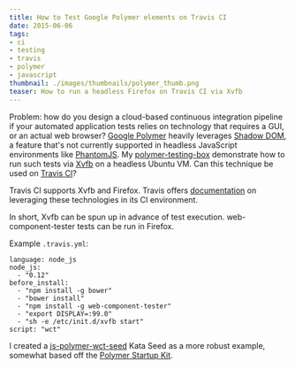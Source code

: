 ```yaml
---
title: How to Test Google Polymer elements on Travis CI
date: 2015-06-06
tags:
- ci
- testing
- travis
- polymer
- javascript
thumbnail: ./images/thumbnails/polymer_thumb.png
teaser: How to run a headless Firefox on Travis CI via Xvfb
---
```


Problem: how do you design a cloud-based continuous integration pipeline if your automated application tests relies on technology that requires a GUI, or an actual web browser? [Google Polymer](https://www.polymer-project.org) heavily leverages [Shadow DOM](https://w3c.github.io/webcomponents/spec/shadow/), a feature that's not currently supported in headless JavaScript environments like [PhantomJS](http://phantomjs.org/). My [polymer-testing-box](http://github.com/mdb/polymer-testing-box) demonstrate how to run such tests via [Xvfb](http://en.wikipedia.org/wiki/Xvfb) on a headless Ubuntu VM. Can this technique be used on [Travis CI](http://travis-ci.org)?

Travis CI supports Xvfb and Firefox. Travis offers [documentation](http://docs.travis-ci.com/user/gui-and-headless-browsers/) on leveraging these technologies in its CI environment.

In short, Xvfb can be spun up in advance of test execution. web-component-tester tests can be run in Firefox.

Example `.travis.yml`:

```
language: node_js
node_js:
  - "0.12"
before_install:
  - "npm install -g bower"
  - "bower install"
  - "npm install -g web-component-tester"
  - "export DISPLAY=:99.0"
  - "sh -e /etc/init.d/xvfb start"
script: "wct"
```

I created a [js-polymer-wct-seed](http://github.com/kata-seeds/js-polymer-wct-seed) Kata Seed as a more robust example, somewhat based off the [Polymer Startup Kit](https://github.com/PolymerElements/polymer-starter-kit).

